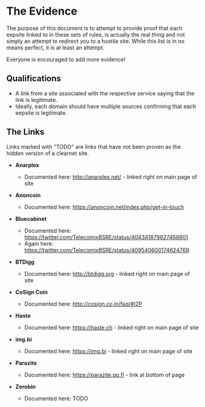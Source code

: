 # The Evidence
The purpose of this document is to attempt to provide proof that each eepsite linked to in these sets of rules, is actually the real thing and not simply an attempt to redirect you to a hostile site.
While this list is in no means perfect, it is at least an attempt.

Everyone is encouraged to add more evidence!

## Qualifications
* A link from a site associated with the respective service saying that the link is legitimate.
* Ideally, each domain should have multiple sources confirming that each eepsite is legitimate.

## The Links
Links marked with "TODO" are links that have not been proven as the hidden version of a clearnet site. 

* **Anarplex**
	* Documented here: <http://anarplex.net/> - linked right on main page of site

* **Anoncoin**
	* Documented here: <https://anoncoin.net/index.php/get-in-touch>

* **Bluecabinet**
	* Documented here: <https://twitter.com/TelecomixBSRE/status/404341879627468801>
	* Again here: <https://twitter.com/TelecomixBSRE/status/409540600174624769>

* **BTDigg**
	* Documented here: <http://btdigg.org> - linked right on main page of site

* **CoSign Coin**
	* Documented here: <http://cosign.co.in/faq/#I2P>

* **Haste**
	* Documented here: <https://haste.ch> - linked right on main page of site

* **img.bi**
	* Documented here: <https://img.bi> - linked right on main page of site

* **Parazite**
	* Documented here: <https://parazite.pp.fi> - link at bottom of page

* **Zerobin**
	* Documented here: TODO
